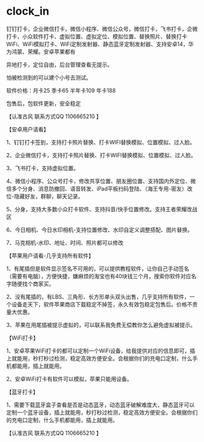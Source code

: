 # clock_in
钉钉打卡，企业微信打卡，微信小程序、微信公众号，微信打卡，飞书打卡，企微打卡，小众软件打卡、虚拟位置、虚拟定位、模拟位置、替换照片、替换打卡WiFi、WiFi模拟打卡、WiFi定制发射器、静态蓝牙定制发射器、支持安卓14，华为鸿蒙、荣耀。安卓苹果都有

异地打卡，定位自由，后台管理查看无提示。

怕被检测到的可以建个小号去测试。

软件价格：月卡25 季卡65 半年卡109  年卡188

包售后，包软件更新，安全稳定

【认准古风  联系方式QQ 1106665210  】

【安卓用户请看】

1、钉钉打卡签到，支持打卡照片替换、打卡WIFI替换模拟、位置模拟、过人脸。

2、企业微信打卡，支持打卡照片替换、打卡WIFI替换模拟、位置模拟、过人脸。

3、飞书打卡，支持虚拟位置。

4、微信小程序、公众号打卡，修改共享位置、朋友圈位置、支持国内外定位、微信多个分身、消息防撤回、语音转发、iPad平板扫码登陆、（海王专用-密友）改位-隐藏好友，群聊，聊天记录。

5、分身，支持大多数小众打卡软件、支持抖音/快手位置修改。支持王者荣耀改战区

6、今日相机、今日水印相机-支持位置修改、水印自定义调整搭配、图片替换。

7、马克相机-水印、地址、时间、照片都可以修改



【苹果用户请看-几乎支持所有软件】

1、有尾插但是软件显示签名不可用的，可以提供教程软件，让你自己手动签名（需要有电脑），方便快捷，嫌麻烦的淘宝也有40块钱三个月，搜索你软件对应名字随便找个商家买。

2、没有尾插的，有LBS、三角形、长方形单头双头出售，几乎支持所有软件，一个设备走天下，软件苹果商店下载稳定不掉签，永久有效包稳定包售后。价格不贵量大优惠。

3、苹果在用尾插被提示虚拟的，可以联系我免费无偿教你怎么避免虚拟被提示。



【WiFi打卡】

1、安卓苹果WiFi打卡的都可以定制一个WiFi设备，给我提供对应的信息即可，插上就能用，秒打秒过检测，稳定高效方便安全。会根据你们的充电口定制，什么手机都能用，插上就能用。

2、安卓WiFi打卡有软件可以模拟，苹果只能用设备。

【蓝牙打卡】

1、需要下载蓝牙盒子查看是否是动态蓝牙，动态蓝牙破解难度大，静态蓝牙可以定制一个蓝牙设备，插上就能用，秒打秒过检测，稳定高效方便安全。会根据你们的充电口定制，什么手机都能用，插上就能用。

【认准古风 联系方式QQ 1106665210  】

